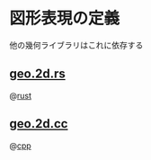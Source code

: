 # 図形表現の定義

他の幾何ライブラリはこれに依存する

## [geo.2d.rs](geo.2d.rs)

@[rust](geo.2d.rs)

## [geo.2d.cc](geo.2d.cc)

@[cpp](geo.2d.cc)
